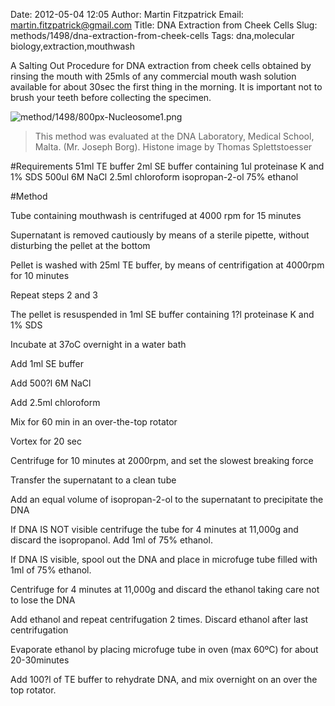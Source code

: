 Date: 2012-05-04 12:05
Author: Martin Fitzpatrick
Email: martin.fitzpatrick@gmail.com
Title: DNA Extraction from Cheek Cells
Slug: methods/1498/dna-extraction-from-cheek-cells
Tags: dna,molecular biology,extraction,mouthwash

A Salting Out Procedure for DNA extraction from cheek cells obtained by rinsing the mouth with 25mls of any commercial mouth wash solution available for about 30sec the first thing in the morning. It is important not to brush your teeth before collecting the specimen.


![method/1498/800px-Nucleosome1.png](/static/images/method/1498/800px-Nucleosome1.png)



>This method was evaluated at the DNA Laboratory, Medical School, Malta. (Mr. Joseph Borg). Histone image by Thomas Splettstoesser


#Requirements
51ml TE buffer
2ml SE buffer containing 1ul proteinase K and 1% SDS
500ul 6M NaCl
2.5ml chloroform
isopropan-2-ol
75% ethanol

#Method

Tube containing mouthwash is centrifuged at 4000 rpm for 15 minutes



Supernatant is removed cautiously by means of a sterile pipette, without disturbing the pellet at the bottom



Pellet is washed with 25ml TE buffer, by means of centrifigation at 4000rpm for 10 minutes



Repeat steps 2 and 3



The pellet is resuspended in 1ml SE buffer containing 1?l proteinase K and 1% SDS



Incubate at 37oC overnight in a water bath



Add 1ml SE buffer



Add 500?l 6M NaCl



Add 2.5ml chloroform



Mix for 60 min in an over-the-top rotator



Vortex for 20 sec



Centrifuge for 10 minutes at 2000rpm, and set the slowest breaking force



Transfer the supernatant to a clean tube



Add an equal volume of isopropan-2-ol to the supernatant to precipitate the DNA



If DNA IS NOT visible centrifuge the tube for 4 minutes at 11,000g and discard the isopropanol. Add 1ml of 75% ethanol.

If DNA IS visible, spool out the DNA and place in microfuge tube filled with 1ml of 75% ethanol.



Centrifuge for 4 minutes at 11,000g and discard the ethanol taking care not to lose the DNA



Add ethanol and repeat centrifugation 2 times. Discard ethanol after last centrifugation



Evaporate ethanol by placing microfuge tube in oven (max 60ºC) for about 20-30minutes



Add 100?l of TE buffer to rehydrate DNA, and mix overnight on an over the top rotator. 





